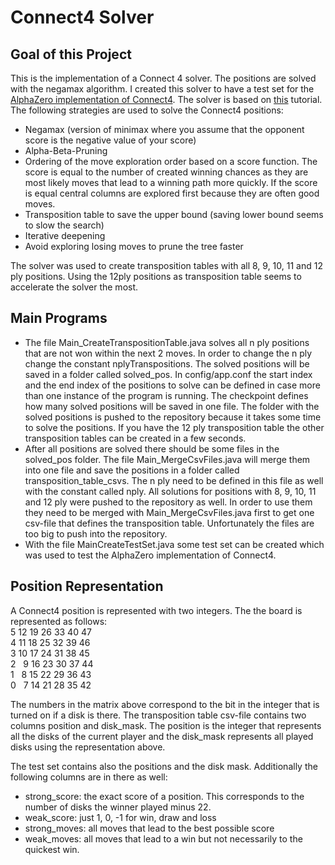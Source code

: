 # Connect4 Solver


## Goal of this Project
This is the implementation of a Connect 4 solver. The positions are solved with the negamax algorithm. I created this solver to have a test set for the [AlphaZero implementation of Connect4](https://github.com/13rian/alpha-zero-connect4). The solver is based on [this](http://blog.gamesolver.org/) tutorial. The following strategies are used to solve the Connect4 positions:
- Negamax (version of minimax where you assume that the opponent score is the negative value of your score)  
- Alpha-Beta-Pruning   
- Ordering of the move exploration order based on a score function. The score is equal to the number of created
  winning chances as they are most likely moves that lead to a winning path more quickly. If the score is equal
  central columns are explored first because they are often good moves.  
- Transposition table to save the upper bound (saving lower bound seems to slow the search)  
- Iterative deepening  
- Avoid exploring losing moves to prune the tree faster	 

The solver was used to create transposition tables with all 8, 9, 10, 11 and 12 ply positions. Using the 12ply positions as transposition table seems to accelerate the solver the most. 


## Main Programs
- The file Main_CreateTranspositionTable.java solves all n ply positions that are not won within the next 2 moves. In order to change the n ply change the constant nplyTranspositions. The solved positions will be saved in a folder called solved_pos. In config/app.conf the start index and the end index of the positions to solve can be defined in case more than one instance of the program is running. The checkpoint defines how many solved positions will be saved in one file. The folder with the solved positions is pushed to the repository because it takes some time to solve the positions. If you have the 12 ply transposition table the other transposition tables can be created in a few seconds.  
- After all positions are solved there should be some files in the solved_pos folder. The file Main_MergeCsvFiles.java will merge them into one file and save the positions in a folder called transposition_table_csvs. The n ply need to be defined in this file as well with the constant called nply. All solutions for positions with 8, 9, 10, 11 and 12 ply were pushed to the repository as well. In order to use them they need to be merged with Main_MergeCsvFiles.java first to get one csv-file that defines the transposition table. Unfortunately the files are too big to push into the repository. 
- With the file MainCreateTestSet.java some test set can be created which was used to test the AlphaZero implementation of Connect4.


## Position Representation
A Connect4 position is represented with two integers. The the board is represented as follows:  
5 12 19 26 33 40 47  
4 11 18 25 32 39 46  
3 10 17 24 31 38 45  
2 &nbsp; 9 16 23 30 37 44  
1 &nbsp; 8 15 22 29 36 43  
0 &nbsp; 7 14 21 28 35 42  

The numbers in the matrix above correspond to the bit in the integer that is turned on if a disk is there. The transposition table csv-file contains two columns position and disk_mask. The position is the integer that represents all the disks of the current player and the disk_mask represents all played disks using the representation above. 

The test set contains also the positions and the disk mask. Additionally the following columns are in there as well:
- strong_score: the exact score of a position. This corresponds to the number of disks the winner played minus 22.
- weak_score: just 1, 0, -1 for win, draw and loss
- strong_moves: all moves that lead to the best possible score
- weak_moves: all moves that lead to a win but not necessarily to the quickest win.
